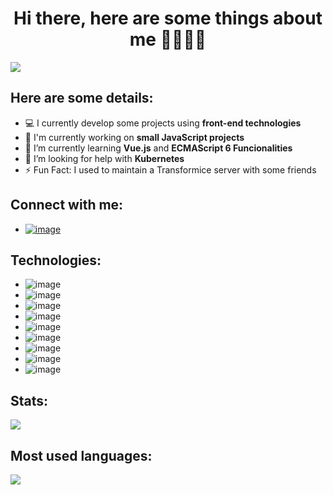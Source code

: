 <h1 align="center">Hi there, here are some things about me 🙋🏻‍♂️👋</h1>

![](https://komarev.com/ghpvc/?username=loureirovinicius&color=blue)

## Here are some details:
- 💻 I currently develop some projects using **front-end technologies**
- 🏫 I'm currently working on **small JavaScript projects**
- 📖 I’m currently learning **Vue.js** and **ECMAScript 6 Funcionalities**
- 🤔 I’m looking for help with **Kubernetes**
- ⚡ Fun Fact: I used to maintain a Transformice server with some friends  

## Connect with me: 

- <a href="https://www.linkedin.com/in/viniciusloul/">![image](https://img.shields.io/badge/LinkedIn-0077B5?style=for-the-badge&logo=linkedin&logoColor=white)</a>

## Technologies:

- ![image](https://img.shields.io/badge/HTML5-E34F26?style=for-the-badge&logo=html5&logoColor=white)
- ![image](https://img.shields.io/badge/CSS3-1572B6?style=for-the-badge&logo=css3&logoColor=white)
- ![image](https://img.shields.io/badge/JavaScript-323330?style=for-the-badge&logo=javascript&logoColor=F7DF1E)
- ![image](https://img.shields.io/badge/Python-3776AB?style=for-the-badge&logo=python&logoColor=white)
- ![image](https://img.shields.io/badge/Git-F05032?style=for-the-badge&logo=git&logoColor=white)
- ![image](https://img.shields.io/badge/Docker-2CA5E0?style=for-the-badge&logo=docker&logoColor=white)
- ![image](https://img.shields.io/badge/Vue.js-35495E?style=for-the-badge&logo=vuedotjs&logoColor=4FC08D)
- ![image](https://img.shields.io/badge/Node.js-339933?style=for-the-badge&logo=nodedotjs&logoColor=white)
- ![image](https://img.shields.io/badge/Postman-FF6C37?style=for-the-badge&logo=Postman&logoColor=white)

## Stats:

<a href="https://github.com/anuraghazra/github-readme-stats"><img src="https://github-readme-stats.vercel.app/api?username=loureirovinicius&theme=midnight-purple&text_color=376499&icon_color=376499&title_color=376499&hide_border=true" align="center"></a>

## Most used languages:

<a href="https://github.com/anuraghazra/github-readme-stats"><img src="https://github-readme-stats.vercel.app/api/top-langs/?username=loureirovinicius&theme=midnight-purple&hide_border=true&border_color=376499&title_color=376499&layout=compact" align="center"></a>

